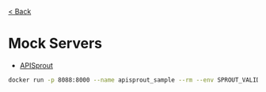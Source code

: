 [< Back](./../README.md)

# Mock Servers

- [APISprout](https://github.com/danielgtaylor/apisprout)
```bash
docker run -p 8088:8000 --name apisprout_sample --rm --env SPROUT_VALIDATE_REQUEST=1 -v D:/Development/go/catalyst/doc/api/openapi.yaml:/api.yaml danielgtaylor/apisprout /api.yaml
```